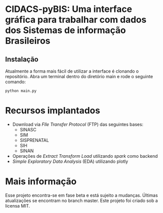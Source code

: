 # CIDACS-pyBIS: Uma interface gráfica para trabalhar com dados dos Sistemas de informação Brasileiros

## Instalação

Atualmente a forma mais fácil de utilizar a interface é clonando o repositório. Abra um terminal dentro do diretório main e rode o seguinte comando:


```shell
python main.py
```

# Recursos implantados

- Download via <i>FIle Transfer Protocol</i> (FTP) das seguintes bases:
  - SINASC
  - SIM
  - SISPRENATAL
  - SIH
  - SINAN
- Operações de <i>Extract Transform Load</i> utilizando  <i>spark</i> como backend
- <i>Simple Exploratory Data Analysis</i> (EDA) utilizando plotly

# Mais informação

Esse projeto encontra-se em fase beta e está sujeito a mudanças. Últimas atualizações se encontram no branch master. Este projeto foi criado sob a licensa MIT.





